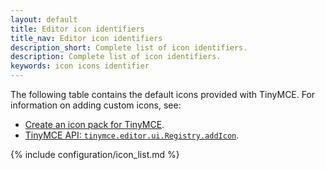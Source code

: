 ```yaml
---
layout: default
title: Editor icon identifiers
title_nav: Editor icon identifiers
description_short: Complete list of icon identifiers.
description: Complete list of icon identifiers.
keywords: icon icons identifier
---
```


The following table contains the default icons provided with TinyMCE. For information on adding custom icons, see:
* [Create an icon pack for TinyMCE]({{site.baseurl}}/advanced/creating-an-icon-pack.md).
* [TinyMCE API: `tinymce.editor.ui.Registry.addIcon`]({{site.baseurl}}/api/tinymce.editor.ui/tinymce.editor.ui.registry/#addicon).

{% include configuration/icon_list.md %}
